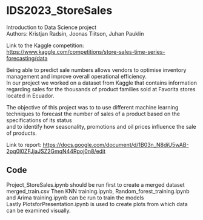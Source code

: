 # IDS2023_StoreSales
Introduction to Data Science project  
Authors: Kristjan Radsin, Joonas Tiitson, Juhan Pauklin  

Link to the Kaggle competition: https://www.kaggle.com/competitions/store-sales-time-series-forecasting/data  

Being able to predict sale numbers allows vendors to optimise inventory management and improve overall operational efficiency.  
In our project we worked on a dataset from Kaggle that contains information regarding sales for the thousands of product families sold at Favorita stores located in Ecuador.  
  
The objective of this project was to to use different machine learning techniques to forecast the number of sales of a product based on the specifications of its status  
and to identify how seasonality, promotions and oil prices influence the sale of products.  
  
Link to report: https://docs.google.com/document/d/1B03n_N8diU5wAB-2pq0I0ZFJjaJSZ2GmqN44Rpoj0n8/edit  

## Code  
Project_StoreSales.ipynb should be run first to create a merged dataset merged_train.csv
Then KNN training.ipynb, Random_forest_training.ipynb and Arima training.ipynb can be run to train the models  
Lastly PlotsforPresentation.ipynb is used to create plots from which data can be examined visually.  

